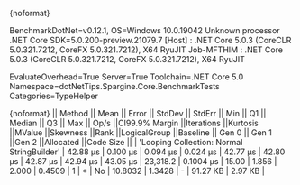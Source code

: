 {noformat}

BenchmarkDotNet=v0.12.1, OS=Windows 10.0.19042
Unknown processor
.NET Core SDK=5.0.200-preview.21079.7
  [Host]     : .NET Core 5.0.3 (CoreCLR 5.0.321.7212, CoreFX 5.0.321.7212), X64 RyuJIT
  Job-MFTHIM : .NET Core 5.0.3 (CoreCLR 5.0.321.7212, CoreFX 5.0.321.7212), X64 RyuJIT

EvaluateOverhead=True  Server=True  Toolchain=.NET Core 5.0  
Namespace=dotNetTips.Spargine.Core.BenchmarkTests  Categories=TypeHelper  

{noformat}
||                                    Method ||    Mean ||   Error ||  StdDev ||  StdErr ||     Min ||      Q1 ||  Median ||      Q3 ||     Max ||    Op/s ||CI99.9% Margin ||Iterations ||Kurtosis ||MValue ||Skewness ||Rank ||LogicalGroup ||Baseline ||  Gen 0 || Gen 1 ||Gen 2 ||Allocated ||Code Size ||
| 'Looping Collection: Normal StringBuilder' | 42.88 μs | 0.100 μs | 0.094 μs | 0.024 μs | 42.77 μs | 42.80 μs | 42.87 μs | 42.94 μs | 43.05 μs | 23,318.2 |      0.1004 μs |      15.00 |    1.856 |  2.000 |   0.4509 |    1 |            * |       No | 10.8032 | 1.3428 |     - |  91.27 KB |   2.97 KB |

